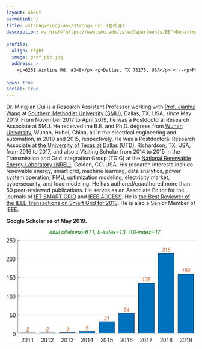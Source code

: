 ```yaml
---
layout: about
permalink: /
title: <strong>Mingjian</strong> Cui (崔明建)
description: <a href="https://www.smu.edu/Lyle/Departments/EE">Department of Electrical and Computer Engineering</a>, <a href="https://www.smu.edu/">Southern Methodist University (SMU)</a>.

profile:
  align: right
  image: prof_pic.jpg
  address: >
    <p>6251 Airline Rd. #348</p> <p>Dallas, TX 75275, USA</p> <!--<p>Phone: (469) 805-1156</p>-->

news: true
social: true
---
```


Dr. Mingjian Cui is a Research Assistant Professor working with <a href="https://sites.google.com/site/eejhwang/" target="\_blank">Prof. Jianhui Wang</a> at <a href="https://www.smu.edu/" target="\_blank">Southern Methodist University (SMU)</a>, Dallas, TX, USA, since May 2019. From November 2017 to April 2019, he was a Postdoctoral Research Associate at SMU. He received the B.E. and Ph.D. degrees from <a href="http://en.whu.edu.cn/" target="\_blank">Wuhan University</a>, Wuhan, Hubei, China, all in the electrical engineering and automation, in 2010 and 2015, respectively. He was a Postdoctoral Research Associate at <a href="https://www.utdallas.edu/" target="\_blank">the University of Texas at Dallas (UTD)</a>, Richardson, TX, USA, from 2016 to 2017, and also a Visiting Scholar from 2014 to 2015 in the Transmission and Grid Integration Group (TGIG) at the <a href="https://www.nrel.gov/" target="\_blank">National Renewable Energy Laboratory (NREL)</a>, Golden, CO, USA. His research interests include renewable energy, smart grid, machine learning, data analytics, power system operation, PMU, optimization modeling, electricity market, cybersecurity, and load modeling. He has authored/coauthored more than 50 peer-reviewed publications. He serves as an Associate Editor for the journals of <a href="https://digital-library.theiet.org/journals/iet-stg/editorial-board" target="\_blank">IET SMART GRID</a> and <a href="https://ieeeaccess.ieee.org/editorial-leadership-and-staff/associate-editors/" target="\_blank">IEEE ACCESS</a>. He is <a href="https://ieeexplore.ieee.org/stamp/stamp.jsp?tp=&arnumber=8595472" target="\_blank">the Best Reviewer of the IEEE Transactions on Smart Grid for 2018</a>. He is also a Senior Member of IEEE.

<!--I am a first-year Masters student at the [Language Technologies Institute](https://www.lti.cs.cmu.edu/) at [Carnegie Mellon University](https://www.cmu.edu/). My current research involves investigating entrainment in code-mixed dialogues, and I am being co-advised by [Alan Black](http://www.cs.cmu.edu/~awb/) and [Yulia Tsvetkov](http://www.cs.cmu.edu/~ytsvetko/). My work is mainly supported by the [NSF Graduate Research Fellowship](https://www.nsfgrfp.org/).

Generally, I am interested in multilingual NLP and speech processing, low-resource language technology, non-native speech usage, code-mixing, and linguistics (specifically phonology and morphology).

Recently, I was at SRI International, working in their Speech Technology and Research Lab. Prior to that, I graduated from Wellesley College in 2016, where I studied Cognitive & Linguistic Sciences with a concentration in Computer Science. My [Honors Thesis](https://github.com/wellesleynlp/emilythesis) involved using machine learning to classify foreign accents of non-native English speech.

When I'm not working, I like to dance, take photos of handmade [felted animals](https://www.instagram.com/lintbuddies/), and read the latest novels by my talented friend, [Valentino Mori](https://valentinomori.weebly.com/). Once upon a time, I did taekwondo and rowing for sport. -->


<strong>Google Scholar as of May 2019.

<img src="assets/img/citations.jpg" height="300">


<!--<div class="img_row">
    <img class="col one first" src="{{ site.baseurl }}/assets/img/citations.jpg">
    <img class="col one" src="{{ site.baseurl }}/assets/img/yamaha.jpg">
    <img class="col one last" src="{{ site.baseurl }}/assets/img/phipps_eng.jpg">
</div> -->

<!-- <img src="assets/img/cmu_lti.jpg" height="170">
<img src="assets/img/sf_charlie2.jpg" height="170">
<img src="assets/img/yamaha.jpg" height="170"> -->
